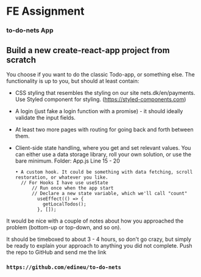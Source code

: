 # FE Assignment 

### to-do-nets App

## Build a new create-react-app project from scratch

You choose if you want to do the classic Todo-app, or something else. The functionality is up to you, but should at least contain:

- CSS styling that resembles the styling on our site nets.dk/en/payments. Use Styled component for styling. (https://styled-components.com)

- A login (just fake a login function with a promise) - it should ideally validate the input fields.

- At least two more pages with routing for going back and forth between them.

- Client-side state handling, where you get and set relevant values. You can either use a data storage library, roll your own solution, or use the bare minimum.
      Folder: App.js
      Line 15 - 20 

      • A custom hook. It could be something with data fetching, scroll restoration, or whatever you like.
        // For Hooks I have use useState
            // Run once when the app start
            // Declare a new state variable, which we'll call "count"
              useEffect(() => {
                getLocalTodos();
              }, []);

It would be nice with a couple of notes about how you approached the problem (bottom-up or top-down, and so on).

It should be timeboxed to about 3 - 4 hours, so don't go crazy, but simply be ready to explain your approach to anything you did not complete.
Push the repo to GitHub and send me the link 


### `https://github.com/edineu/to-do-nets`
